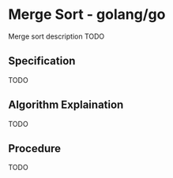 # Merge Sort - golang/go

Merge sort description TODO

## Specification

TODO

## Algorithm Explaination

TODO

## Procedure

TODO
